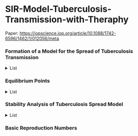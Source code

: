 # SIR-Model-Tuberculosis-Transmission-with-Theraphy
Paper: https://iopscience.iop.org/article/10.1088/1742-6596/1462/1/012056/meta

### Formation of a Model for the Spread of Tuberculosis Transmission
<details><summary>List</summary>
  
- Suspectible

- Infected

- Recovered 
</details>

### Equilibrium Points
<details><summary>List</summary>
  
- Disease-free equilibrium point

- Endemic equilibrium point 
  </details>

### Stability Analysis of Tuberculosis Spread Model
<details><summary>List</summary>
  
- Stability of the equilibrium point E0 (disease-free)

- Stability of the equilibrium point E1 (endemic)
  </details>
 
 ### Basic Reproduction Numbers
